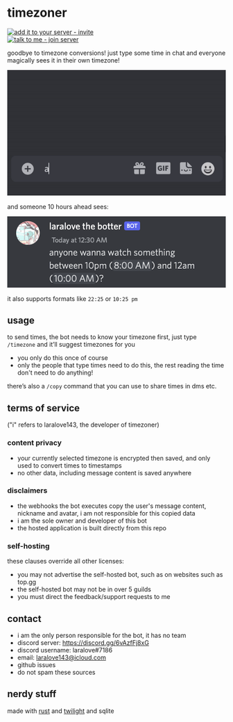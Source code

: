 # timezoner

[![add it to your server - invite](https://img.shields.io/badge/add_it_to_your_server-invite-5865F2?style=for-the-badge&logo=discord&logoColor=white)](https://discord.com/api/oauth2/authorize?client_id=909820903574106203&permissions=536880128&scope=bot%20applications.commands)  
[![talk to me - join server](https://img.shields.io/badge/talk_to_me-join-5865F2?style=for-the-badge&logo=discord&logoColor=white)](https://discord.gg/6vAzfFj8xG)

goodbye to timezone conversions! just type some time in chat and everyone magically sees it in their own timezone!

![example](example.gif)

and someone 10 hours ahead sees:

![example](example.png)

it also supports formats like `22:25` or `10:25 pm`

## usage

to send times, the bot needs to know your timezone first, just type `/timezone` and it’ll suggest timezones for you
- you only do this once of course
- only the people that type times need to do this, the rest reading the time don't need to do anything!

there’s also a `/copy` command that you can use to share times in dms etc.

## terms of service
("i" refers to laralove143, the developer of timezoner)
### content privacy
- your currently selected timezone is encrypted then saved, and only used to convert times to timestamps
- no other data, including message content is saved anywhere
### disclaimers
- the webhooks the bot executes copy the user's message content, nickname and avatar, i am not responsible for this copied data
- i am the sole owner and developer of this bot
- the hosted application is built directly from this repo
### self-hosting
these clauses override all other licenses:
- you may not advertise the self-hosted bot, such as on websites such as top.gg
- the self-hosted bot may not be in over 5 guilds
- you must direct the feedback/support requests to me

## contact

- i am the only person responsible for the bot, it has no team
- discord server: https://discord.gg/6vAzfFj8xG
- discord username: laralove#7186
- email: laralove143@icloud.com
- github issues
- do not spam these sources

## nerdy stuff

made with [rust](https://www.rust-lang.org) and [twilight](https://github.com/twilight-rs/twilight) and sqlite
